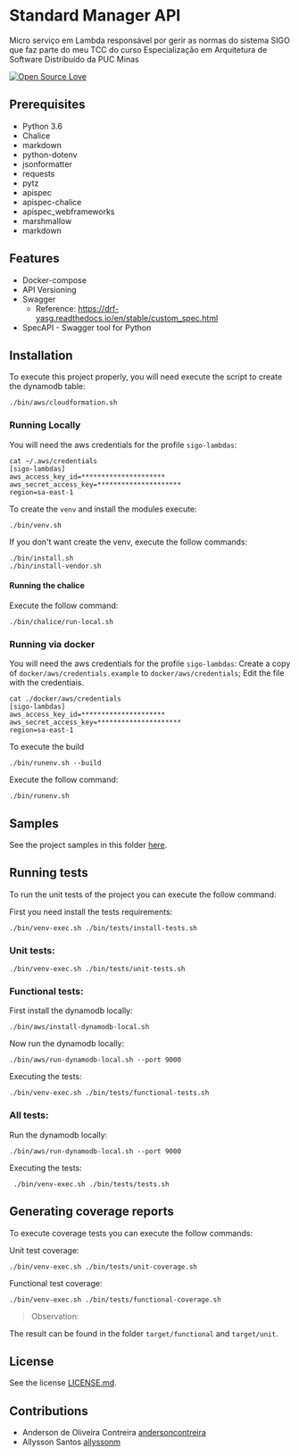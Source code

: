 # Standard Manager API
Micro serviço em Lambda responsável por gerir as normas do sistema SIGO que faz parte do meu TCC do curso Especialização em Arquitetura de Software Distribuído da PUC Minas

<!-- badges -->
[![Open Source Love](https://badges.frapsoft.com/os/mit/mit.svg?v=102)]()

## Prerequisites
- Python 3.6
- Chalice
- markdown
- python-dotenv
- jsonformatter
- requests
- pytz
- apispec
- apispec-chalice
- apispec_webframeworks
- marshmallow
- markdown

## Features
- Docker-compose 
- API Versioning
- Swagger
  -  Reference: https://drf-yasg.readthedocs.io/en/stable/custom_spec.html
- SpecAPI - Swagger tool for Python  

## Installation
To execute this project properly, you will need execute the script to create the dynamodb table:
```
./bin/aws/cloudformation.sh
```

### Running Locally
You will need the aws credentials for the profile `sigo-lambdas`:
```
cat ~/.aws/credentials
[sigo-lambdas]
aws_access_key_id=*********************
aws_secret_access_key=*********************
region=sa-east-1
```


To create the `venv` and install the modules execute:
```
./bin/venv.sh
```
If you don't want create the venv, execute the follow commands:
```
./bin/install.sh
./bin/install-vendor.sh
```
#### Running the chalice
Execute the follow command:
```
./bin/chalice/run-local.sh
```
### Running via docker
You will need the aws credentials for the profile `sigo-lambdas`:
Create a copy of `docker/aws/credentials.example` to `docker/aws/credentials`;
Edit the file with the credentiais.
```
cat ./docker/aws/credentials
[sigo-lambdas]
aws_access_key_id=*********************
aws_secret_access_key=*********************
region=sa-east-1
```

To execute the build
```
./bin/runenv.sh --build
```

Execute the follow command:
```
./bin/runenv.sh
```

## Samples
See the project samples in this folder [here](samples).

## Running tests
To run the unit tests of the project you can execute the follow command:

First you need install the tests requirements:
 ```
 ./bin/venv-exec.sh ./bin/tests/install-tests.sh 
 ```

 
### Unit tests:
 ```
./bin/venv-exec.sh ./bin/tests/unit-tests.sh
 ``` 
### Functional tests:
First install the dynamodb locally:
```
./bin/aws/install-dynamodb-local.sh
```
Now run the dynamodb locally:
```
./bin/aws/run-dynamodb-local.sh --port 9000
```
Executing the tests:
 ```
./bin/venv-exec.sh ./bin/tests/functional-tests.sh
```

### All tests:
Run the dynamodb locally:
```
./bin/aws/run-dynamodb-local.sh --port 9000
``` 
Executing the tests:
```
 ./bin/venv-exec.sh ./bin/tests/tests.sh 
 ```

## Generating coverage reports
To execute coverage tests you can execute the follow commands:

Unit test coverage:
``` 
./bin/venv-exec.sh ./bin/tests/unit-coverage.sh
``` 
Functional test coverage:

``` 
./bin/venv-exec.sh ./bin/tests/functional-coverage.sh
``` 
> Observation:

The result can be found in the folder `target/functional` and `target/unit`.


## License
See the license [LICENSE.md](LICENSE.md).

## Contributions
* Anderson de Oliveira Contreira [andersoncontreira](https://github.com/andersoncontreira)
* Allysson Santos [allyssonm](https://github.com/allyssonm)